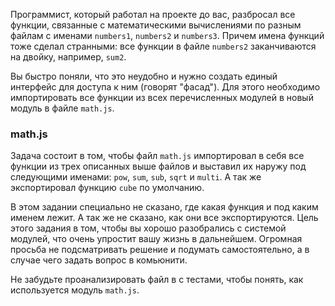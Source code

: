 Программист, который работал на проекте до вас, разбросал все функции, связанные с математическими вычислениями по разным файлам с именами `numbers1`, `numbers2` и `numbers3`. Причем имена функций тоже сделал странными: все функции в файле `numbers2` заканчиваются на двойку, например, `sum2`.

Вы быстро поняли, что это неудобно и нужно создать единый интерфейс для доступа к ним (говорят "фасад"). Для этого необходимо импортировать все функции из всех перечисленных модулей в новый модуль в файле `math.js`.

### math.js

Задача состоит в том, чтобы файл `math.js` импортировал в себя все функции из трех описанных выше файлов и выставил их наружу под следующими именами: `pow`, `sum`, `sub`, `sqrt` и `multi`. А так же экспортировал функцию `cube` по умолчанию.

В этом задании специально не сказано, где какая функция и под каким именем лежит. А так же не сказано, как они все экспортируются. Цель этого задания в том, чтобы вы хорошо разобрались с системой модулей, что очень упростит вашу жизнь в дальнейшем. Огромная просьба не подсматривать решение и подумать самостоятельно, а в случае чего задать вопрос в комьюнити.

Не забудьте проанализировать файл в с тестами, чтобы понять, как используется модуль `math.js`.